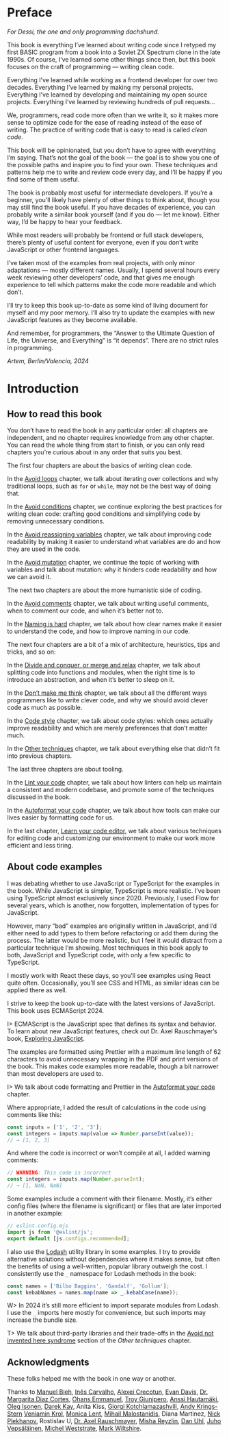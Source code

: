 # Preface

_For Dessi, the one and only programming dachshund._

This book is everything I’ve learned about writing code since I retyped my first BASIC program from a book into a Soviet ZX Spectrum clone in the late 1990s. Of course, I’ve learned some other things since then, but this book focuses on the craft of programming — writing clean code.

Everything I’ve learned while working as a frontend developer for over two decades. Everything I’ve learned by making my personal projects. Everything I’ve learned by developing and maintaining my open source projects. Everything I’ve learned by reviewing hundreds of pull requests…

We, programmers, read code more often than we write it, so it makes more sense to optimize code for the ease of reading instead of the ease of writing. The practice of writing code that is easy to read is called _clean code_.

This book will be opinionated, but you don’t have to agree with everything I’m saying. That’s not the goal of the book — the goal is to show you one of the possible paths and inspire you to find your own. These techniques and patterns help me to write and review code every day, and I’ll be happy if you find some of them useful.

The book is probably most useful for intermediate developers. If you’re a beginner, you’ll likely have plenty of other things to think about, though you may still find the book useful. If you have decades of experience, you can probably write a similar book yourself (and if you do — let me know). Either way, I’d be happy to hear your feedback.

While most readers will probably be frontend or full stack developers, there’s plenty of useful content for everyone, even if you don’t write JavaScript or other frontend languages.

I’ve taken most of the examples from real projects, with only minor adaptations — mostly different names. Usually, I spend several hours every week reviewing other developers’ code, and that gives me enough experience to tell which patterns make the code more readable and which don’t.

I’ll try to keep this book up-to-date as some kind of living document for myself and my poor memory. I’ll also try to update the examples with new JavaScript features as they become available.

And remember, for programmers, the “Answer to the Ultimate Question of Life, the Universe, and Everything” is “it depends”. There are no strict rules in programming.

_Artem, Berlin/Valencia, 2024_

# Introduction

## How to read this book

You don’t have to read the book in any particular order: all chapters are independent, and no chapter requires knowledge from any other chapter. You can read the whole thing from start to finish, or you can only read chapters you’re curious about in any order that suits you best.

The first four chapters are about the basics of writing clean code.

In the [Avoid loops](#no-loops) chapter, we talk about iterating over collections and why traditional loops, such as `for` or `while`, may not be the best way of doing that.

In the [Avoid conditions](#no-conditions) chapter, we continue exploring the best practices for writing clean code: crafting good conditions and simplifying code by removing unnecessary conditions.

In the [Avoid reassigning variables](#no-reassigning) chapter, we talk about improving code readability by making it easier to understand what variables are do and how they are used in the code.

In the [Avoid mutation](#no-mutation) chapter, we continue the topic of working with variables and talk about mutation: why it hinders code readability and how we can avoid it.

The next two chapters are about the more humanistic side of coding.

In the [Avoid comments](#no-comments) chapter, we talk about writing useful comments, when to comment our code, and when it’s better not to.

In the [Naming is hard](#naming) chapter, we talk about how clear names make it easier to understand the code, and how to improve naming in our code.

The next four chapters are a bit of a mix of architecture, heuristics, tips and tricks, and so on:

In the [Divide and conquer, or merge and relax](#divide) chapter, we talk about splitting code into functions and modules, when the right time is to introduce an abstraction, and when it’s better to sleep on it.

In the [Don’t make me think](#no-thinking) chapter, we talk about all the different ways programmers like to write clever code, and why we should avoid clever code as much as possible.

In the [Code style](#code-style) chapter, we talk about code styles: which ones actually improve readability and which are merely preferences that don’t matter much.

In the [Other techniques](#otter) chapter, we talk about everything else that didn’t fit into previous chapters.

The last three chapters are about tooling.

In the [Lint your code](#linting) chapter, we talk about how linters can help us maintain a consistent and modern codebase, and promote some of the techniques discussed in the book.

In the [Autoformat your code](#formatting) chapter, we talk about how tools can make our lives easier by formatting code for us.

In the last chapter, [Learn your code editor](#editing), we talk about various techniques for editing code and customizing our environment to make our work more efficient and less tiring.

## About code examples

I was debating whether to use JavaScript or TypeScript for the examples in the book. While JavaScript is simpler, TypeScript is more realistic. I’ve been using TypeScript almost exclusively since 2020. Previously, I used Flow for several years, which is another, now forgotten, implementation of types for JavaScript.

However, many “bad” examples are originally written in JavaScript, and I’d either need to add types to them before refactoring or add them during the process. The latter would be more realistic, but I feel it would distract from a particular technique I’m showing. Most techniques in this book apply to both, JavaScript and TypeScript code, with only a few specific to TypeScript.

I mostly work with React these days, so you’ll see examples using React quite often. Occasionally, you’ll see CSS and HTML, as similar ideas can be applied there as well.

I strive to keep the book up-to-date with the latest versions of JavaScript. This book uses ECMAScript 2024.

I> ECMAScript is the JavaScript spec that defines its syntax and behavior. To learn about new JavaScript features, check out Dr. Axel Rauschmayer’s book, [Exploring JavaScript](https://exploringjs.com/js/).

The examples are formatted using Prettier with a maximum line length of 62 characters to avoid unnecessary wrapping in the PDF and print versions of the book. This makes code examples more readable, though a bit narrower than most developers are used to.

I> We talk about code formatting and Prettier in the [Autoformat your code](#formatting) chapter.

Where appropriate, I added the result of calculations in the code using comments like this:

```js
const inputs = ['1', '2', '3'];
const integers = inputs.map(value => Number.parseInt(value));
// → [1, 2, 3]
```

<!-- expect(integers).toEqual([1, 2, 3]) -->

And where the code is incorrect or won’t compile at all, I added warning comments:

<!-- let inputs = ['1', '2', '3'] -->
<!-- eslint-disable unicorn/no-array-callback-reference -->

```js
// WARNING: This code is incorrect
const integers = inputs.map(Number.parseInt);
// → [1, NaN, NaN]
```

<!-- expect(integers).toEqual([1, NaN, NaN]) -->

Some examples include a comment with their filename. Mostly, it’s either config files (where the filename is significant) or files that are later imported in another example:

```js
// eslint.config.mjs
import js from '@eslint/js';
export default [js.configs.recommended];
```

I also use the [Lodash](https://lodash.com/) utility library in some examples. I try to provide alternative solutions without dependencies where it makes sense, but often the benefits of using a well-written, popular library outweigh the cost. I consistently use the `_` namespace for Lodash methods in the book:

```js
const names = ['Bilbo Baggins', 'Gandalf', 'Gollum'];
const kebabNames = names.map(name => _.kebabCase(name));
```

<!-- expect(kebabNames).toEqual(['bilbo-baggins', 'gandalf', 'gollum']) -->

W> In 2024 it’s still more efficient to import separate modules from Lodash. I use the `_` imports here mostly for convenience, but such imports may increase the bundle size.

T> We talk about third-party libraries and their trade-offs in the [Avoid not invented here syndrome](#no-nih) section of the _Other techniques_ chapter.

## Acknowledgments

These folks helped me with the book in one way or another.

<!-- cspell:disable -->

Thanks to [Manuel Bieh](https://www.manuelbieh.de/en), [Inês Carvalho](https://ines.omg.lol), [Alexei Crecotun](https://crecotun.com), [Evan Davis](https://github.com/evandavis), [Dr. Margarita Diaz Cortes](https://drtaco.net), [Ohans Emmanuel](https://www.ohansemmanuel.com/), [Troy Giunipero](https://github.com/giuniperoo), [Anssi Hautamäki](https://github.com/kosminen), [Oleg Isonen](https://x.com/oleg008), [Darek Kay](https://darekkay.com/), Anita Kiss, [Giorgi Kotchlamazashvili](https://hertz.gg), [Andy Krings-Stern](https://github.com/ankri) [Veniamin Krol](https://vkrol.com), [Monica Lent](https://monicalent.com/), [Mihail Malostanidis](https://x.com/qm3ster), Diana Martinez, [Nick Plekhanov](https://nikkhan.com), Rostislav U, [Dr. Axel Rauschmayer](https://dr-axel.de/), [Misha Reyzlin](https://mishareyzlin.com), [Dan Uhl](https://github.com/danieluhl), [Juho Vepsäläinen](https://survivejs.com/), [Michel Weststrate](https://michel.codes), [Mark Wiltshire](https://github.com/mwiltshire).

<!-- cspell:enable -->
